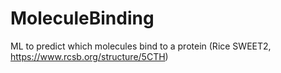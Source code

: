 # MoleculeBinding
ML to predict which molecules bind to a protein (Rice SWEET2, https://www.rcsb.org/structure/5CTH)
